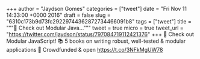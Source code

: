 
+++
author = "Jaydson Gomes"
categories = ["tweet"]
date = "Fri Nov 11 14:33:00 +0000 2016"
draft = false
slug = "6310c173b9d73fc29229744362872734466091b8"
tags = ["tweet"]
title = """🚀 Check out Modular Java..."""
tweet = true
micro = true
tweet_url = "https://twitter.com/jaydson/status/797084719112421376"
+++
🚀 Check out Modular JavaScript!
📚 5 books on writing robust, well-tested &amp; modular applications
👏 Crowdfunded &amp; open https://t.co/3NFkMgUW78
